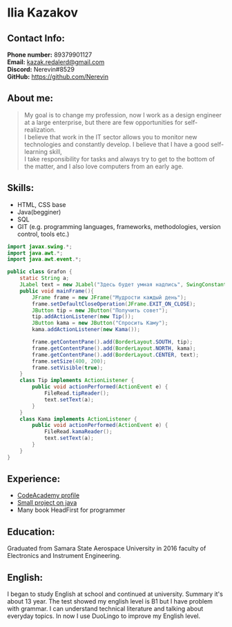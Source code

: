 # Ilia Kazakov 
## Contact Info: 

**Phone number:** 89379901127  
**Email:** kazak.redalerd@gmail.com  
**Discord:** Nerevin#8529   
**GitHub:** https://github.com/Nerevin  
  
## About me:
  
> My goal is to change my profession, now I work as a design engineer at a large enterprise, but there are few opportunities for self-realization.   
> I believe that work in the IT sector allows you to monitor new technologies and constantly develop. I believe that I have a good self-learning skill,  
> I take responsibility for tasks and always try to get to the bottom of the matter, and I also love computers from an early age.  
  
## Skills:
  * HTML, CSS base
  * Java(begginer)
  * SQL
  * GIT (e.g. programming languages, frameworks, methodologies, version control, tools etc.)
    
``` Java
import javax.swing.*;
import java.awt.*;
import java.awt.event.*;

public class Grafon {
    static String a;
    JLabel text = new JLabel("Здесь будет умная надпись", SwingConstants.CENTER);
    public void mainFrame(){
        JFrame frame = new JFrame("Мудрости каждый день");
        frame.setDefaultCloseOperation(JFrame.EXIT_ON_CLOSE);
        JButton tip = new JButton("Получить совет");
        tip.addActionListener(new Tip());
        JButton kama = new JButton("Спросить Каму");
        kama.addActionListener(new Kama());

        frame.getContentPane().add(BorderLayout.SOUTH, tip);
        frame.getContentPane().add(BorderLayout.NORTH, kama);
        frame.getContentPane().add(BorderLayout.CENTER, text);
        frame.setSize(400, 200);
        frame.setVisible(true);
    }
    class Tip implements ActionListener {
        public void actionPerformed(ActionEvent e) {
            FileRead.tipReader();
            text.setText(a);
        }
    }
    class Kama implements ActionListener {
        public void actionPerformed(ActionEvent e) {
            FileRead.kamaReader();
            text.setText(a);
        }
    }
}
```
  
## Experience:  

  * [CodeAcademy profile](https://www.codecademy.com/profiles/Nerevin)  
  * [Small project on java](https://github.com/Nerevin/tipoftheday)
  * Many book HeadFirst for programmer
  
## Education:
  
Graduated from Samara State Aerospace University in 2016 faculty of Electronics and Instrument Engineering.
  
## English:

I began to study English at school and continued at university. Summary it's about 13 year. The test showed my english level is B1 but I have problem with grammar.
I can understand technical literature and talking about everyday topics. In now I use DuoLingo to improve my 
English level.
